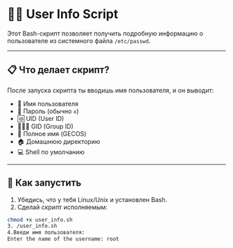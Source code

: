 # 🧑‍💻 User Info Script

Этот Bash-скрипт позволяет получить подробную информацию о пользователе из системного файла `/etc/passwd`.

---

## 📋 Что делает скрипт?

После запуска скрипта ты вводишь имя пользователя, и он выводит:

- 👤 Имя пользователя
- 🔐 Пароль (обычно `x`)
- 🆔 UID (User ID)
- 🧑‍🤝‍🧑 GID (Group ID)
- 📝 Полное имя (GECOS)
- 🏠 Домашнюю директорию
- 💻 Shell по умолчанию

---

## 🚀 Как запустить

1. Убедись, что у тебя Linux/Unix и установлен Bash.
2. Сделай скрипт исполняемым:

```bash
chmod +x user_info.sh
3. /user_info.sh
4.Введи имя пользователя:
Enter the name of the username: root
